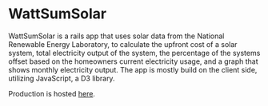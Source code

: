 # WattSumSolar

WattSumSolar is a rails app that uses solar data from the National Renewable Energy Laboratory, to calculate the upfront cost of a solar system, total electricity output of the system, the percentage of the systems offset based on the homeowners current electricity usage, and a graph that shows monthly electricity output. The app is mostly build on the client side, utilizing JavaScript, a D3 library.

Production is hosted [here](http://wattsumsolar.herokuapp.com).



